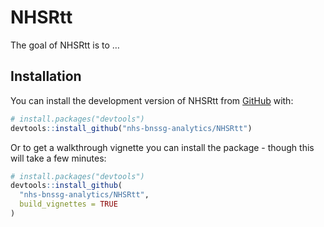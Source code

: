 
<!-- README.md is generated from README.Rmd. Please edit that file -->

# NHSRtt

<!-- badges: start -->
<!-- badges: end -->

The goal of NHSRtt is to …

## Installation

You can install the development version of NHSRtt from
[GitHub](https://github.com/) with:

``` r
# install.packages("devtools")
devtools::install_github("nhs-bnssg-analytics/NHSRtt")
```

Or to get a walkthrough vignette you can install the package - though
this will take a few minutes:

``` r
# install.packages("devtools")
devtools::install_github(
  "nhs-bnssg-analytics/NHSRtt",
  build_vignettes = TRUE
)
```
